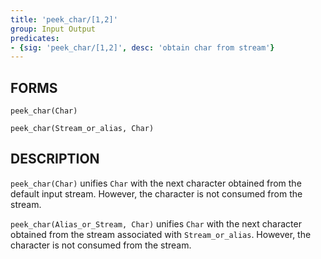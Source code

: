 ```yaml
---
title: 'peek_char/[1,2]'
group: Input Output
predicates:
- {sig: 'peek_char/[1,2]', desc: 'obtain char from stream'}
---
```


## FORMS
```
peek_char(Char)

peek_char(Stream_or_alias, Char)
```

## DESCRIPTION

`peek_char(Char)` unifies `Char` with the next character obtained from the default input stream. However, the character is not consumed from the stream.

`peek_char(Alias_or_Stream, Char)` unifies `Char` with the next character obtained from the stream associated with `Stream_or_alias`. However, the character is not consumed from the stream.

